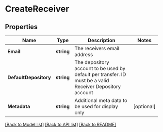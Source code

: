 # CreateReceiver

## Properties

Name | Type | Description | Notes
------------ | ------------- | ------------- | -------------
**Email** | **string** | The receivers email address | 
**DefaultDepository** | **string** | The depository account to be used by default per transfer. ID must be a valid Receiver Depository account | 
**Metadata** | **string** | Additional meta data to be used for display only | [optional] 

[[Back to Model list]](../README.md#documentation-for-models) [[Back to API list]](../README.md#documentation-for-api-endpoints) [[Back to README]](../README.md)


